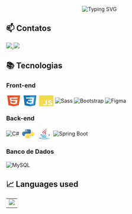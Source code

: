 <p align="center">
  <img src="https://readme-typing-svg.demolab.com?font=Fira+Code&size=30&duration=2800&pause=2000&color=F7F7F7&width=900&lines=+Ol%C3%A1%2C+Seja+bem-vindo+ao+meu+perfil!" alt="Typing SVG" />
</p>

## 📫 Contatos

<a href="mailto:leonardo.arouchejk@gmail.com" target="_blank">
  <img src="https://img.shields.io/badge/Gmail-D14836?style=for-the-badge&logo=gmail&logoColor=white">
</a>
<a href="https://www.linkedin.com/in/leonardo-arouche-a77150235" target="_blank">
  <img src="https://img.shields.io/badge/LinkedIn-0077B5?style=for-the-badge&logo=linkedin&logoColor=white">
</a>

## 📚 Tecnologias

### Front-end

<div style="display: inline_block">
  <img align="center" alt="HTML" height="30" width="40" title="HTML" src="https://raw.githubusercontent.com/devicons/devicon/master/icons/html5/html5-original.svg">
  <img align="center" alt="CSS" height="30" width="40" title="CSS" src="https://raw.githubusercontent.com/devicons/devicon/master/icons/css3/css3-original.svg">
  <img align="center" alt="JavaScript" height="30" width="40" title="JavaScript" src="https://raw.githubusercontent.com/devicons/devicon/master/icons/javascript/javascript-plain.svg">
  <img align="center" alt="Sass" height="30" width="40" title="Sass" src="https://cdn.jsdelivr.net/gh/devicons/devicon/icons/sass/sass-original.svg">
  <img align="center" alt="Bootstrap" height="30" width="40" title="Bootstrap" src="https://cdn.jsdelivr.net/gh/devicons/devicon/icons/bootstrap/bootstrap-plain.svg">
  <img align="center" alt="Figma" height="30" width="40" title="Figma" src="https://cdn.jsdelivr.net/gh/devicons/devicon/icons/figma/figma-original.svg">
</div>

### Back-end

<div style="display: inline_block">
  <img align="center" alt="C#" height="30" width="40" title="C#" src="https://cdn.jsdelivr.net/gh/devicons/devicon/icons/csharp/csharp-plain.svg">
  <img align="center" alt="Python" height="30" width="40" title="Python" src="https://raw.githubusercontent.com/devicons/devicon/master/icons/python/python-original.svg">
  <img align="center" alt="Java" height="30" width="40" title="Java" src="https://raw.githubusercontent.com/devicons/devicon/master/icons/java/java-original.svg">
  <img align="center" alt="Spring Boot" height="30" width="40" title="Spring Boot" src="https://cdn.jsdelivr.net/gh/devicons/devicon/icons/spring/spring-original.svg">
</div>

### Banco de Dados

<div style="display: inline_block">
  <img align="center" alt="MySQL" height="30" width="40" title="MySQL" src="https://cdn.jsdelivr.net/gh/devicons/devicon/icons/mysql/mysql-original.svg">
</div>

## 📈 Languages ​​used

<table align="center">
  <tr>
    <td align="center">
       <a href="https://github.com/LeoPDA" target="_blank">
        <img height="180em" src="https://github-readme-stats.vercel.app/api/top-langs/?username=LeoPDA&layout=compact&theme=dark" />
      </a>
    </td>
  </tr>
</table>
<br>
